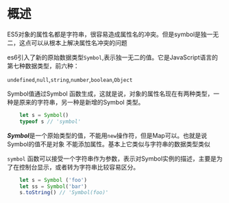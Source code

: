 # 概述

ES5对象的属性名都是字符串，很容易造成属性名的冲突。但是symbol是独一无二，这点可以从根本上解决属性名冲突的问题

es6引入了新的原始数据类型```Symbol```,表示独一无二的值。它是JavaScript语言的第七种数据类型，前六种：

```undefined```,```null```,```string```,```number```,```boolean```,```Object```

Symbol值通过Symbol 函数生成，这就是说，对象的属性名现在有两种类型，一种是原来的字符串，另一种是新增的Symbol
类型。

```js
    let s = Symbol()
    typeof s // 'symbol'
```

***Symbol***是一个原始类型的值，不能用```new```操作符，但是Map可以。也就是说Symbol的值不是对象
不能添加属性。基本上它类似与字符串的数据类型类似

```symbol``` 函数可以接受一个字符串作为参数，表示对Symbol实例的描述，主要是为了在控制台显示，或者转为字符串比较容易区分。

```js
    let s = Symbol ('foo')
    let ss = Symbol('bar')
    s.toString() // 'Symbol(foo)'
```
